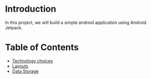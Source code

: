 
# Introduction

In this project, we will build a simple android application using Android Jetpack.

# Table of Contents

- [Technology choices](doc/1-tech.md)
- [Layouts](doc/2-layouts.md)
- [Data Storage](doc/3-data-storage.md)
